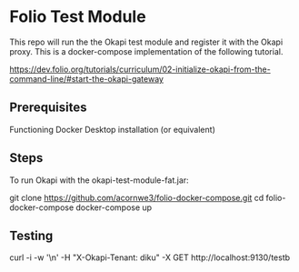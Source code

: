 # Folio Test Module 

This repo will run the the Okapi test module and register it with the Okapi proxy. This is a docker-compose implementation of the following tutorial.

https://dev.folio.org/tutorials/curriculum/02-initialize-okapi-from-the-command-line/#start-the-okapi-gateway

## Prerequisites

Functioning Docker Desktop installation (or equivalent)

## Steps

To run Okapi with the okapi-test-module-fat.jar:

git clone https://github.com/acornwe3/folio-docker-compose.git
cd folio-docker-compose
docker-compose up

## Testing 

curl -i -w '\n'  -H "X-Okapi-Tenant: diku"  -X GET http://localhost:9130/testb

